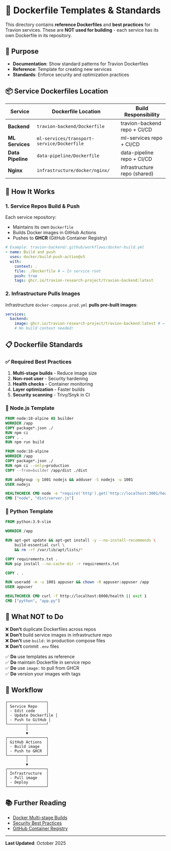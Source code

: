 # 📝 Dockerfile Templates & Standards

This directory contains **reference Dockerfiles** and **best practices** for Travion services. These are **NOT used for building** - each service has its own Dockerfile in its repository.

## 🎯 Purpose

- **Documentation**: Show standard patterns for Travion Dockerfiles
- **Reference**: Template for creating new services
- **Standards**: Enforce security and optimization practices

## 📦 Service Dockerfiles Location

| Service           | Dockerfile Location                        | Build Responsibility         |
| ----------------- | ------------------------------------------ | ---------------------------- |
| **Backend**       | `travion-backend/Dockerfile`               | travion-backend repo + CI/CD |
| **ML Services**   | `ml-services/transport-service/Dockerfile` | ml-services repo + CI/CD     |
| **Data Pipeline** | `data-pipeline/Dockerfile`                 | data-pipeline repo + CI/CD   |
| **Nginx**         | `infrastructure/docker/nginx/`             | infrastructure repo (shared) |

## 🔧 How It Works

### 1. Service Repos Build & Push

Each service repository:

- Maintains its own `Dockerfile`
- Builds Docker images in GitHub Actions
- Pushes to **GHCR** (GitHub Container Registry)

```yaml
# Example: travion-backend/.github/workflows/docker-build.yml
- name: Build and push
  uses: docker/build-push-action@v5
  with:
    context: .
    file: ./Dockerfile # ← In service root
    push: true
    tags: ghcr.io/travion-research-project/travion-backend:latest
```

### 2. Infrastructure Pulls Images

Infrastructure `docker-compose.prod.yml` **pulls pre-built images**:

```yaml
services:
  backend:
    image: ghcr.io/travion-research-project/travion-backend:latest # ← Pulls from GHCR
    # No build context needed!
```

## 📋 Dockerfile Standards

### ✅ Required Best Practices

1. **Multi-stage builds** - Reduce image size
2. **Non-root user** - Security hardening
3. **Health checks** - Container monitoring
4. **Layer optimization** - Faster builds
5. **Security scanning** - Trivy/Snyk in CI

### 📄 Node.js Template

```dockerfile
FROM node:18-alpine AS builder
WORKDIR /app
COPY package*.json ./
RUN npm ci
COPY . .
RUN npm run build

FROM node:18-alpine
WORKDIR /app
COPY package*.json ./
RUN npm ci --only=production
COPY --from=builder /app/dist ./dist

RUN addgroup -g 1001 nodejs && adduser -S nodejs -u 1001
USER nodejs

HEALTHCHECK CMD node -e "require('http').get('http://localhost:3001/health')"
CMD ["node", "dist/server.js"]
```

### 🐍 Python Template

```dockerfile
FROM python:3.9-slim

WORKDIR /app

RUN apt-get update && apt-get install -y --no-install-recommends \
    build-essential curl \
    && rm -rf /var/lib/apt/lists/*

COPY requirements.txt .
RUN pip install --no-cache-dir -r requirements.txt

COPY . .

RUN useradd -m -u 1001 appuser && chown -R appuser:appuser /app
USER appuser

HEALTHCHECK CMD curl -f http://localhost:8000/health || exit 1
CMD ["python", "app.py"]
```

## 🚫 What NOT to Do

❌ **Don't** duplicate Dockerfiles across repos  
❌ **Don't** build service images in infrastructure repo  
❌ **Don't** use `build:` in production compose files  
❌ **Don't** commit `.env` files

✅ **Do** use templates as reference  
✅ **Do** maintain Dockerfile in service repo  
✅ **Do** use `image:` to pull from GHCR  
✅ **Do** version your images with tags

## 🔄 Workflow

```
┌─────────────────┐
│ Service Repo    │
│ - Edit code     │
│ - Update Dockerfile │
│ - Push to GitHub │
└────────┬────────┘
         │
         ▼
┌─────────────────┐
│ GitHub Actions  │
│ - Build image   │
│ - Push to GHCR  │
└────────┬────────┘
         │
         ▼
┌─────────────────┐
│ Infrastructure  │
│ - Pull image    │
│ - Deploy        │
└─────────────────┘
```

## 📚 Further Reading

- [Docker Multi-stage Builds](https://docs.docker.com/build/building/multi-stage/)
- [Security Best Practices](https://docs.docker.com/develop/security-best-practices/)
- [GitHub Container Registry](https://docs.github.com/en/packages/working-with-a-github-packages-registry/working-with-the-container-registry)

---

**Last Updated**: October 2025
